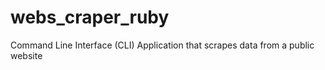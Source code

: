 # webs_craper_ruby
Command Line Interface (CLI) Application that scrapes data from a public website 
